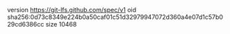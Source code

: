 version https://git-lfs.github.com/spec/v1
oid sha256:0d73c8349e224b0a50caf01c51d32979947072d360a4e07d1c57b029cd6386cc
size 10468
